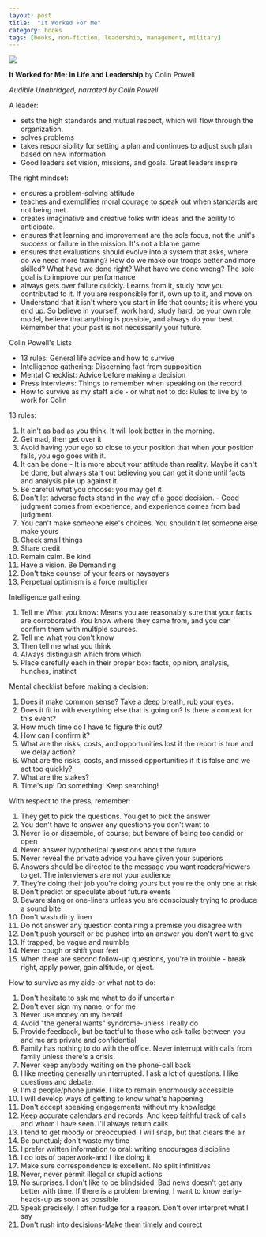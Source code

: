 ```yaml
---
layout: post
title:  "It Worked For Me"
category: books
tags: [books, non-fiction, leadership, management, military]
---
```


<a target="_blank"  href="https://www.amazon.com/gp/product/B00BR0PFD4/ref=as_li_tl?ie=UTF8&camp=1789&creative=9325&creativeASIN=B00BR0PFD4&linkCode=as2&tag=42models-20&linkId=d065a464ee9b621569b9e50d35f564b1"><img border="0" src="//ws-na.amazon-adsystem.com/widgets/q?_encoding=UTF8&MarketPlace=US&ASIN=B00BR0PFD4&ServiceVersion=20070822&ID=AsinImage&WS=1&Format=_SL160_&tag=42models-20" ></a><img src="//ir-na.amazon-adsystem.com/e/ir?t=42models-20&l=am2&o=1&a=B00BR0PFD4" width="1" height="1" border="0" alt="" style="border:none !important; margin:0px !important;" />

**It Worked for Me: In Life and Leadership** by Colin Powell

*Audible Unabridged, narrated by Colin Powell*

A leader:

* sets the high standards and mutual respect, which will flow through the organization.
* solves problems
* takes responsibility for setting a plan and continues to adjust such plan based on new information
* Good leaders set vision, missions, and goals. Great leaders inspire

The right mindset:

* ensures a problem-solving attitude
* teaches and exemplifies moral courage to speak out when standards are not being met
* creates imaginative and creative folks with ideas and the ability to anticipate.
* ensures that learning and improvement are the sole focus, not the unit's success or failure in the mission. It's not a blame game
* ensures that evaluations should evolve into a system that asks, where do we need more training? How do we make our troops better and more skilled? What have we done right? What have we done wrong? The sole goal is to improve our performance
* always gets over failure quickly. Learns from it, study how you contributed to it. If you are responsible for it, own up to it, and move on.
* Understand that it isn't where you start in life that counts; it is where you end up. So believe in yourself, work hard, study hard, be your own role model, believe that anything is possible, and always do your best. Remember that your past is not necessarily your future.

Colin Powell's Lists

* 13 rules: General life advice and how to survive
* Intelligence gathering: Discerning fact from supposition
* Mental Checklist: Advice before making a decision
* Press interviews: Things to remember when speaking on the record
* How to survive as my staff aide - or what not to do: Rules to live by to work for Colin

13 rules:

1. It ain't as bad as you think. It will look better in the morning.
2. Get mad, then get over it
3. Avoid having your ego so close to your position that when your position falls, you ego goes with it.
4. It can be done - It is more about your attitude than reality. Maybe it can't be done, but always start out believing you can get it done until facts and analysis pile up against it.
5. Be careful what you choose: you may get it
6. Don't let adverse facts stand in the way of a good decision. - Good judgment comes from experience, and experience comes from bad judgment.
7. You can't make someone else's choices. You shouldn't let someone else make yours
8. Check small things
9. Share credit
10. Remain calm. Be kind
11. Have a vision. Be Demanding
12. Don't take counsel of your fears or naysayers
13. Perpetual optimism is a force multiplier

Intelligence gathering:

1. Tell me What you know: Means you are reasonably sure that your facts are corroborated. You know where they came from, and you can confirm them with multiple sources.
2. Tell me what you don't know
3. Then tell me what you think
4. Always distinguish which from which
5. Place carefully each in their proper box: facts, opinion, analysis, hunches, instinct

Mental checklist before making a decision:

1. Does it make common sense? Take a deep breath, rub your eyes.
2. Does it fit in with everything else that is going on? Is there a context for this event?
3. How much time do I have to figure this out?
4. How can I confirm it?
5. What are the risks, costs, and opportunities lost if the report is true and we delay action?
6. What are the risks, costs, and missed opportunities if it is false and we act too quickly?
7. What are the stakes?
8. Time's up! Do something! Keep searching!

With respect to the press, remember:

1. They get to pick the questions. You get to pick the answer
2. You don't have to answer any questions you don't want to
3. Never lie or dissemble, of course; but beware of being too candid or open
4. Never answer hypothetical questions about the future
5. Never reveal the private advice you have given your superiors
6. Answers should be directed to the message you want readers/viewers to get. The interviewers are not your audience
7. They're doing their job you're doing yours but you're the only one at risk
8. Don't predict or speculate about future events
9. Beware slang or one-liners unless you are consciously trying to produce a sound bite
10. Don't wash dirty linen
11. Do not answer any question containing a premise you disagree with
12. Don't push yourself or be pushed into an answer you don't want to give
13. If trapped, be vague and mumble
14. Never cough or shift your feet
15. When there are second follow-up questions, you're in trouble - break right, apply power, gain altitude, or eject.

How to survive as my aide-or what not to do:

1. Don't hesitate to ask me what to do if uncertain
2. Don't ever sign my name, or for me
3. Never use money on my behalf
4. Avoid "the general wants" syndrome-unless I really do
5. Provide feedback, but be tactful to those who ask-talks between you and me are private and confidential
6. Family has nothing to do with the office. Never interrupt with calls from family unless there's a crisis.
7. Never keep anybody waiting on the phone-call back
8. I like meeting generally uninterrupted. I ask a lot of questions. I like questions and debate.
9. I'm a people/phone junkie. I like to remain enormously accessible
10. I will develop ways of getting to know what's happening
11. Don't accept speaking engagements without my knowledge
12. Keep accurate calendars and records. And keep faithful track of calls and whom I have seen. I'll always return calls
13. I tend to get moody or preoccupied. I will snap, but that clears the air
14. Be punctual; don't waste my time
15. I prefer written information to oral: writing encourages discipline
16. I do lots of paperwork-and I like doing it
17. Make sure correspondence is excellent. No split infinitives
18. Never, never permit illegal or stupid actions
19. No surprises. I don't like to be blindsided. Bad news doesn't get any better with time. If there is a problem brewing, I want to know early-heads-up as soon as possible
20. Speak precisely. I often fudge for a reason. Don't over interpret what I say
21. Don't rush into decisions-Make them timely and correct
